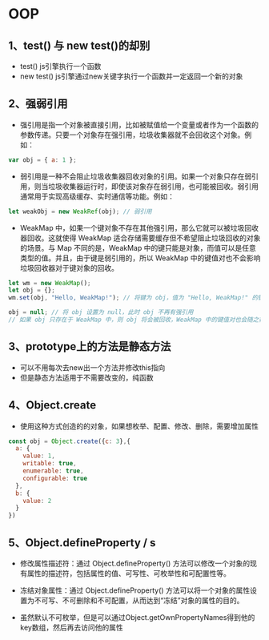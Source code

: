 # OOP

## 1、test() 与 new test()的却别

- test() js引擎执行一个函数
- new test() js引擎通过new关键字执行一个函数并一定返回一个新的对象

## 2、强弱引用

- 强引用是指一个对象被直接引用，比如被赋值给一个变量或者作为一个函数的参数传递。只要一个对象存在强引用，垃圾收集器就不会回收这个对象。例如：

```js
var obj = { a: 1 };
```

- 弱引用是一种不会阻止垃圾收集器回收对象的引用。如果一个对象只存在弱引用，则当垃圾收集器运行时，即使该对象存在弱引用，也可能被回收。弱引用通常用于实现高级缓存、实时通信等功能。例如：

```js
let weakObj = new WeakRef(obj); // 弱引用
```

- WeakMap 中，如果一个键对象不存在其他强引用，那么它就可以被垃圾回收器回收。这就使得 WeakMap 适合存储需要缓存但不希望阻止垃圾回收的对象的场景。与 Map 不同的是，WeakMap 中的键只能是对象，而值可以是任意类型的值。并且，由于键是弱引用的，所以 WeakMap 中的键值对也不会影响垃圾回收器对于键对象的回收。

```js
let wm = new WeakMap();
let obj = {};
wm.set(obj, "Hello, WeakMap!"); // 将键为 obj，值为 "Hello, WeakMap!" 的键值对添加到 WeakMap 中

obj = null; // 将 obj 设置为 null，此时 obj 不再有强引用
// 如果 obj 只存在于 WeakMap 中，则 obj 将会被回收，WeakMap 中的键值对也会随之被删除

```

## 3、prototype上的方法是静态方法

- 可以不用每次去new出一个方法并修改this指向
- 但是静态方法适用于不需要改变的，纯函数

## 4、Object.create

- 使用这种方式创造的的对象，如果想枚举、配置、修改、删除，需要增加属性

```js
const obj = Object.create({c: 3},{
  a: {
    value: 1,
    writable: true,
    enumerable: true,
    configurable: true
  },
  b: {
    value: 2
  }
})
```

## 5、Object.defineProperty / s

- 修改属性描述符：通过 Object.defineProperty() 方法可以修改一个对象的现有属性的描述符，包括属性的值、可写性、可枚举性和可配置性等。

- 冻结对象属性：通过 Object.defineProperty() 方法可以将一个对象的属性设置为不可写、不可删除和不可配置，从而达到“冻结”对象的属性的目的。

- 虽然默认不可枚举，但是可以通过Object.getOwnPropertyNames得到他的key数组，然后再去访问他的属性
